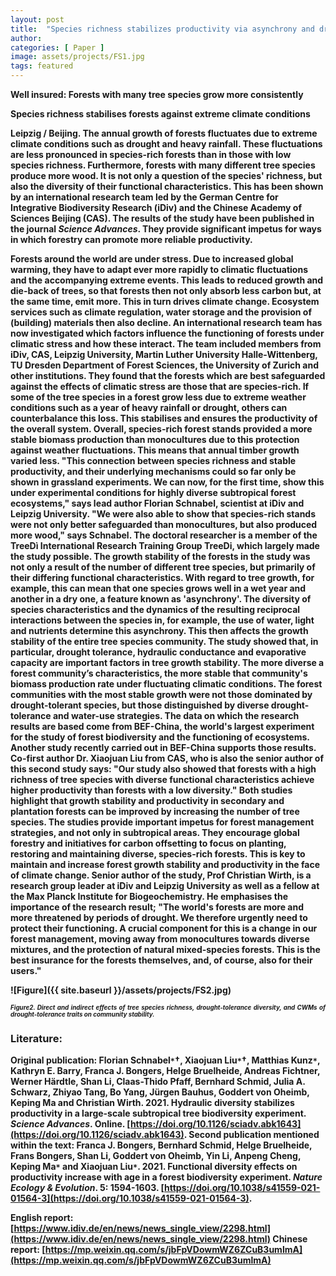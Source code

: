 ```yaml
---
layout: post
title:  "Species richness stabilizes productivity via asynchrony and drought-tolerance diversity in a large-scale tree biodiversity experiment"
author: 
categories: [ Paper ]
image: assets/projects/FS1.jpg
tags: featured
---
```


<strong>Well insured: Forests with many tree species grow more consistently<strong><br>

<strong>Species richness stabilises forests against extreme climate conditions<strong><br>

<strong>Leipzig / Beijing. The annual growth of forests fluctuates due to extreme climate conditions such as drought and heavy rainfall. These fluctuations are less pronounced in species-rich forests than in those with low species richness. Furthermore, forests with many different tree species produce more wood. It is not only a question of the species' richness, but also the diversity of their functional characteristics. This has been shown by an international research team led by the German Centre for Integrative Biodiversity Research (iDiv) and the Chinese Academy of Sciences Beijing (CAS). The results of the study have been published in the journal *Science Advances*. They provide significant impetus for ways in which forestry can promote more reliable productivity. <strong><br>

Forests around the world are under stress. Due to increased global warming, they have to adapt ever more rapidly to climatic fluctuations and the accompanying extreme events. This leads to reduced growth and die-back of trees, so that forests then not only absorb less carbon but, at the same time, emit more. This in turn drives climate change. Ecosystem services such as climate regulation, water storage and the provision of (building) materials then also decline.
An international research team has now investigated which factors influence the functioning of forests under climatic stress and how these interact. The team included members from iDiv, CAS, Leipzig University, Martin Luther University Halle-Wittenberg, TU Dresden Department of Forest Sciences, the University of Zurich and other institutions. They found that the forests which are best safeguarded against the effects of climatic stress are those that are species-rich. If some of the tree species in a forest grow less due to extreme weather conditions such as a year of heavy rainfall or drought, others can counterbalance this loss. This stabilises and ensures the productivity of the overall system.
Overall, species-rich forest stands provided a more stable biomass production than monocultures due to this protection against weather fluctuations. This means that annual timber growth varied less. "This connection between species richness and stable productivity, and their underlying mechanisms could so far only be shown in grassland experiments. We can now, for the first time, show this under experimental conditions for highly diverse subtropical forest ecosystems," says lead author Florian Schnabel, scientist at iDiv and Leipzig University. "We were also able to show that species-rich stands were not only better safeguarded than monocultures, but also produced more wood," says Schnabel. The doctoral researcher is a member of the TreeDì International Research Training Group TreeDi, which largely made the study possible.
The growth stability of the forests in the study was not only a result of the number of different tree species, but primarily of their differing functional characteristics. With regard to tree growth, for example, this can mean that one species grows well in a wet year and another in a dry one, a feature known as 'asynchrony'. The diversity of species characteristics and the dynamics of the resulting reciprocal interactions between the species in, for example, the use of water, light and nutrients determine this asynchrony. This then affects the growth stability of the entire tree species community. The study showed that, in particular, drought tolerance, hydraulic conductance and evaporative capacity are important factors in tree growth stability. The more diverse a forest community’s characteristics, the more stable that community's biomass production rate under fluctuating climatic conditions. The forest communities with the most stable growth were not those dominated by drought-tolerant species, but those distinguished by diverse drought-tolerance and water-use strategies.
The data on which the research results are based come from BEF-China, the world's largest experiment for the study of forest biodiversity and the functioning of ecosystems. Another study recently carried out in BEF-China supports those results. Co-first author Dr. Xiaojuan Liu from CAS, who is also the senior author of this second study says: "Our study also showed that forests with a high richness of tree species with diverse functional characteristics achieve higher productivity than forests with a low diversity."
Both studies highlight that growth stability and productivity in secondary and plantation forests can be improved by increasing the number of tree species. The studies provide important impetus for forest management strategies, and not only in subtropical areas. They encourage global forestry and initiatives for carbon offsetting to focus on planting, restoring and maintaining diverse, species-rich forests. This is key to maintain and increase forest growth stability and productivity in the face of climate change.
Senior author of the study, Prof Christian Wirth, is a research group leader at iDiv and Leipzig University as well as a fellow at the Max Planck Institute for Biogeochemistry. He emphasises the importance of the research result; "The world's forests are more and more threatened by periods of drought. We therefore urgently need to protect their functioning. A crucial component for this is a change in our forest management, moving away from monocultures towards diverse mixtures, and the protection of natural mixed-species forests. This is the best insurance for the forests themselves, and, of course, also for their users."

![Figure]({{ site.baseurl }}/assets/projects/FS2.jpg)
<p style='text-align: justify;' ><span style="font-style: italic; font-size:70%">Figure2. Direct and indirect effects of tree species richness, drought-tolerance diversity, and CWMs of drought-tolerance traits on community stability.
</span></p>

### Literature:
Original publication:
Florian Schnabel<code>&ast;</code>†, Xiaojuan Liu<code>&ast;</code>†, Matthias Kunz<code>&ast;</code>, Kathryn E. Barry, Franca J. Bongers, Helge Bruelheide, Andreas Fichtner, Werner Härdtle, Shan Li, Claas-Thido Pfaff, Bernhard Schmid, Julia A. Schwarz, Zhiyao Tang, Bo Yang, Jürgen Bauhus, Goddert von Oheimb, Keping Ma and Christian Wirth. 2021. Hydraulic diversity stabilizes productivity in a large-scale subtropical tree biodiversity experiment. *Science Advances*. Online. [https://doi.org/10.1126/sciadv.abk1643](https://doi.org/10.1126/sciadv.abk1643).
Second publication mentioned within the text:
Franca J. Bongers, Bernhard Schmid, Helge Bruelheide, Frans Bongers, Shan Li, Goddert von Oheimb, Yin Li, Anpeng Cheng, Keping  Ma<code>&ast;</code> and Xiaojuan  Liu<code>&ast;</code>. 2021. Functional diversity effects on productivity increase with age in a forest biodiversity experiment. *Nature Ecology & Evolution*. 5: 1594-1603. [https://doi.org/10.1038/s41559-021-01564-3](https://doi.org/10.1038/s41559-021-01564-3).

English report: [https://www.idiv.de/en/news/news_single_view/2298.html](https://www.idiv.de/en/news/news_single_view/2298.html)
Chinese report: [https://mp.weixin.qq.com/s/jbFpVDowmWZ6ZCuB3umlmA](https://mp.weixin.qq.com/s/jbFpVDowmWZ6ZCuB3umlmA)

